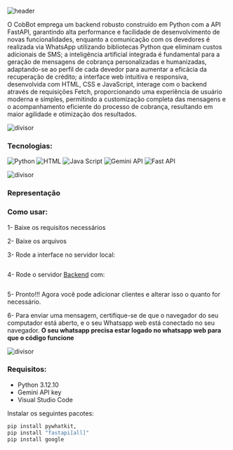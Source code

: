 ![header](https://github.com/user-attachments/assets/9a365a29-c649-4a4f-b14b-031080a7d134)

O CobBot emprega um backend robusto construído em Python com a API FastAPI, garantindo alta performance e facilidade de desenvolvimento de novas funcionalidades, enquanto a comunicação com os devedores é realizada via WhatsApp utilizando bibliotecas Python que eliminam custos adicionais de SMS; a inteligência artificial integrada é fundamental para a geração de mensagens de cobrança personalizadas e humanizadas, adaptando-se ao perfil de cada devedor para aumentar a eficácia da recuperação de crédito; a interface web intuitiva e responsiva, desenvolvida com HTML, CSS e JavaScript, interage com o backend através de requisições Fetch, proporcionando uma experiência de usuário moderna e simples, permitindo a customização completa das mensagens e o acompanhamento eficiente do processo de cobrança, resultando em maior agilidade e otimização dos resultados.


![divisor](https://github.com/user-attachments/assets/b0a0c1c3-e152-4941-be5a-ad5035e814b1)
### Tecnologias:
![Python](https://img.shields.io/badge/Python-66ffbd?style=flat&logo=python&logoColor=white)
![HTML](https://img.shields.io/badge/HTML-66ffbd?style=flat&logo=HTML5&logoColor=white)
![Java Script](https://img.shields.io/badge/Java%20Script-66ffbd?style=flat&logo=JavaScript&logoColor=white)
![Gemini API](https://img.shields.io/badge/Gemini%20API-66ffbd?style=flat&logo=GoogleGemini&logoColor=white)
![Fast API](https://img.shields.io/badge/Fast%20API-66ffbd?style=flat&logo=FastAPI&logoColor=white)

![divisor](https://github.com/user-attachments/assets/e37d1dea-36bb-4942-a25e-3660d650de6b)

### Representação




### Como usar:

1- Baixe os requisitos necessários

2- Baixe os arquivos

3- Rode a interface no servidor local: 
```
```

4- Rode o servidor [Backend]() com: 

```
```

5- Pronto!!! Agora você pode adicionar clientes e alterar isso o quanto for necessário.

6- Para enviar uma mensagem, certifique-se de que o navegador do seu computador está aberto, e o seu Whatsapp web está conectado no seu navegador. **O seu whatsapp precisa estar logado no whatsapp web para que o código funcione**

![divisor](https://github.com/user-attachments/assets/a1567f52-6875-4506-ada7-4ca9864a389f)
### Requisitos:
- Python 3.12.10
- Gemini API key
- Visual Studio Code

Instalar os seguintes pacotes:
```bash
pip install pywhatkit,
pip install "fastapi[all]"
pip install google
```
